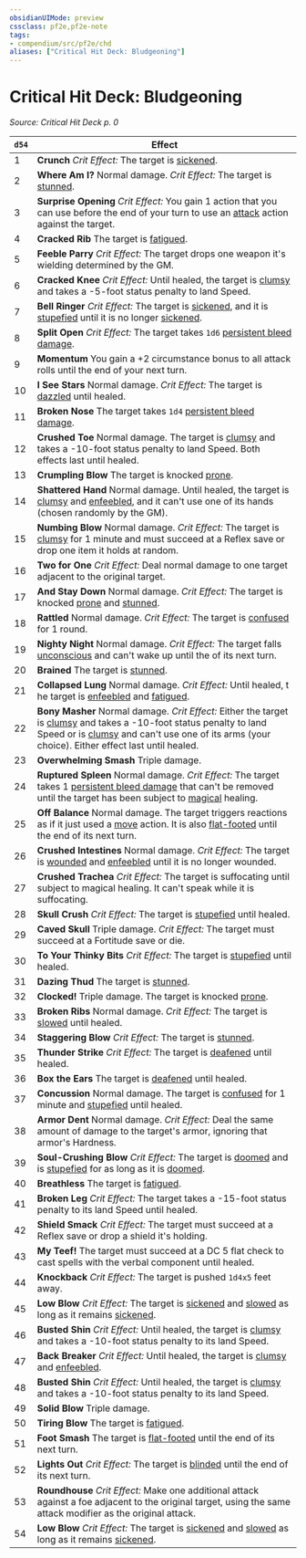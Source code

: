```yaml
---
obsidianUIMode: preview
cssclass: pf2e,pf2e-note
tags:
- compendium/src/pf2e/chd
aliases: ["Critical Hit Deck: Bludgeoning"]
---
```

# Critical Hit Deck: Bludgeoning  
*Source: Critical Hit Deck p. 0*  

| `d54` | Effect |
|-------|--------|
| 1 | **Crunch** _Crit Effect:_ The target is [sickened](rules/conditions.md#Sickened). |
| 2 | **Where Am I?** Normal damage. _Crit Effect:_ The target is [stunned](rules/conditions.md#Stunned). |
| 3 | **Surprise Opening** _Crit Effect:_ You gain 1 action that you can use before the end of your turn to use an [attack](rules/traits/attack.md) action against the target. |
| 4 | **Cracked Rib** The target is [fatigued](rules/conditions.md#Fatigued). |
| 5 | **Feeble Parry** _Crit Effect:_ The target drops one weapon it's wielding determined by the GM. |
| 6 | **Cracked Knee** _Crit Effect:_ Until healed, the target is [clumsy](rules/conditions.md#Clumsy) and takes a -5-foot status penalty to land Speed. |
| 7 | **Bell Ringer** _Crit Effect:_ The target is [sickened](rules/conditions.md#Sickened), and it is [stupefied](rules/conditions.md#Stupefied) until it is no longer [sickened](rules/conditions.md#Sickened). |
| 8 | **Split Open** _Crit Effect:_ The target takes `1d6` [persistent bleed damage](rules/conditions.md#Persistent%20Damage). |
| 9 | **Momentum** You gain a +2 circumstance bonus to all attack rolls until the end of your next turn. |
| 10 | **I See Stars** Normal damage. _Crit Effect:_ The target is [dazzled](rules/conditions.md#Dazzled) until healed. |
| 11 | **Broken Nose** The target takes `1d4` [persistent bleed damage](rules/conditions.md#Persistent%20Damage). |
| 12 | **Crushed Toe** Normal damage. The target is [clumsy](rules/conditions.md#Clumsy) and takes a -10-foot status penalty to land Speed. Both effects last until healed. |
| 13 | **Crumpling Blow** The target is knocked [prone](rules/conditions.md#Prone). |
| 14 | **Shattered Hand** Normal damage. Until healed, the target is [clumsy](rules/conditions.md#Clumsy) and [enfeebled](rules/conditions.md#Enfeebled), and it can't use one of its hands (chosen randomly by the GM). |
| 15 | **Numbing Blow** Normal damage. _Crit Effect:_ The target is [clumsy](rules/conditions.md#Clumsy) for 1 minute and must succeed at a Reflex save or drop one item it holds at random. |
| 16 | **Two for One** _Crit Effect:_ Deal normal damage to one target adjacent to the original target. |
| 17 | **And Stay Down** Normal damage. _Crit Effect:_ The target is knocked [prone](rules/conditions.md#Prone) and [stunned](rules/conditions.md#Stunned). |
| 18 | **Rattled** Normal damage. _Crit Effect:_ The target is [confused](rules/conditions.md#Confused) for 1 round. |
| 19 | **Nighty Night** Normal damage. _Crit Effect:_ The target falls [unconscious](rules/conditions.md#Unconscious) and can't wake up until the of its next turn. |
| 20 | **Brained** The target is [stunned](rules/conditions.md#Stunned). |
| 21 | **Collapsed Lung** Normal damage. _Crit Effect:_ Until healed, t he target is [enfeebled](rules/conditions.md#Enfeebled) and [fatigued](rules/conditions.md#Fatigued). |
| 22 | **Bony Masher** Normal damage. _Crit Effect:_ Either the target is [clumsy](rules/conditions.md#Clumsy) and takes a -10-foot status penalty to land Speed or is [clumsy](rules/conditions.md#Clumsy) and can't use one of its arms (your choice). Either effect last until healed. |
| 23 | **Overwhelming Smash** Triple damage. |
| 24 | **Ruptured Spleen** Normal damage. _Crit Effect:_ The target takes 1 [persistent bleed damage](rules/conditions.md#Persistent%20Damage) that can't be removed until the target has been subject to [magical](rules/traits/magical.md) healing. |
| 25 | **Off Balance** Normal damage. The target triggers reactions as if it just used a [move](rules/traits/move.md) action. It is also [flat-footed](rules/conditions.md#Flat-footed) until the end of its next turn. |
| 26 | **Crushed Intestines** Normal damage. _Crit Effect:_ The target is [wounded](rules/conditions.md#Wounded) and [enfeebled](rules/conditions.md#Enfeebled) until it is no longer wounded. |
| 27 | **Crushed Trachea** _Crit Effect:_ The target is suffocating until subject to magical healing. It can't speak while it is suffocating. |
| 28 | **Skull Crush** _Crit Effect:_ The target is [stupefied](rules/conditions.md#Stupefied) until healed. |
| 29 | **Caved Skull** Triple damage. _Crit Effect:_ The target must succeed at a Fortitude save or die. |
| 30 | **To Your Thinky Bits** _Crit Effect:_ The target is [stupefied](rules/conditions.md#Stupefied) until healed. |
| 31 | **Dazing Thud** The target is [stunned](rules/conditions.md#Stunned). |
| 32 | **Clocked!** Triple damage. The target is knocked [prone](rules/conditions.md#Prone). |
| 33 | **Broken Ribs** Normal damage. _Crit Effect:_ The target is [slowed](rules/conditions.md#Slowed) until healed. |
| 34 | **Staggering Blow** _Crit Effect:_ The target is [stunned](rules/conditions.md#Stunned). |
| 35 | **Thunder Strike** _Crit Effect:_ The target is [deafened](rules/conditions.md#Deafened) until healed. |
| 36 | **Box the Ears** The target is [deafened](rules/conditions.md#Deafened) until healed. |
| 37 | **Concussion** Normal damage. The target is [confused](rules/conditions.md#Confused) for 1 minute and [stupefied](rules/conditions.md#Stupefied) until healed. |
| 38 | **Armor Dent** Normal damage. _Crit Effect:_ Deal the same amount of damage to the target's armor, ignoring that armor's Hardness. |
| 39 | **Soul-Crushing Blow** _Crit Effect:_ The target is [doomed](rules/conditions.md#Doomed) and is [stupefied](rules/conditions.md#Stupefied) for as long as it is [doomed](rules/conditions.md#Doomed). |
| 40 | **Breathless** The target is [fatigued](rules/conditions.md#Fatigued). |
| 41 | **Broken Leg** _Crit Effect:_ The target takes a -15-foot status penalty to its land Speed until healed. |
| 42 | **Shield Smack** _Crit Effect:_ The target must succeed at a Reflex save or drop a shield it's holding. |
| 43 | **My Teef!** The target must succeed at a DC 5 flat check to cast spells with the verbal component until healed. |
| 44 | **Knockback** _Crit Effect:_ The target is pushed `1d4x5` feet away. |
| 45 | **Low Blow** _Crit Effect:_ The target is [sickened](rules/conditions.md#Sickened) and [slowed](rules/conditions.md#Slowed) as long as it remains [sickened](rules/conditions.md#Sickened). |
| 46 | **Busted Shin** _Crit Effect:_ Until healed, the target is [clumsy](rules/conditions.md#Clumsy) and takes a -10-foot status penalty to its land Speed. |
| 47 | **Back Breaker** _Crit Effect:_ Until healed, the target is [clumsy](rules/conditions.md#Clumsy) and [enfeebled](rules/conditions.md#Enfeebled). |
| 48 | **Busted Shin** _Crit Effect:_ Until healed, the target is [clumsy](rules/conditions.md#Clumsy) and takes a -10-foot status penalty to its land Speed. |
| 49 | **Solid Blow** Triple damage. |
| 50 | **Tiring Blow** The target is [fatigued](rules/conditions.md#Fatigued). |
| 51 | **Foot Smash** The target is [flat-footed](rules/conditions.md#Flat-footed) until the end of its next turn. |
| 52 | **Lights Out** _Crit Effect:_ The target is [blinded](rules/conditions.md#Blinded) until the end of its next turn. |
| 53 | **Roundhouse** _Crit Effect:_ Make one additional attack against a foe adjacent to the original target, using the same attack modifier as the original attack. |
| 54 | **Low Blow** _Crit Effect:_ The target is [sickened](rules/conditions.md#Sickened) and [slowed](rules/conditions.md#Slowed) as long as it remains [sickened](rules/conditions.md#Sickened). |